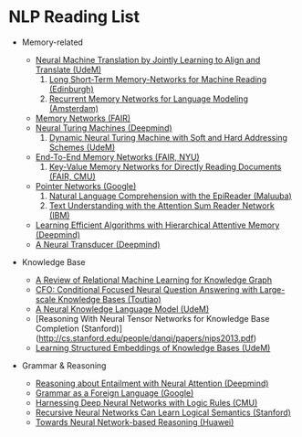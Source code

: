 # NLP Reading List

* Memory-related
  * [Neural Machine Translation by Jointly Learning to Align and Translate (UdeM)](https://arxiv.org/pdf/1409.0473v7.pdf)
    1. [Long Short-Term Memory-Networks for Machine Reading (Edinburgh)](http://arxiv.org/pdf/1601.06733v6.pdf)
    2. [Recurrent Memory Networks for Language Modeling (Amsterdam)](https://arxiv.org/pdf/1601.01272v2.pdf)
  * [Memory Networks (FAIR)](https://arxiv.org/pdf/1410.3916v11.pdf)
  * [Neural Turing Machines (Deepmind)](https://arxiv.org/pdf/1410.5401v2.pdf)
    1. [Dynamic Neural Turing Machine with Soft and Hard Addressing Schemes (UdeM)](https://arxiv.org/pdf/1607.00036v1.pdf)
  * [End-To-End Memory Networks (FAIR, NYU)](https://arxiv.org/pdf/1503.08895.pdf)
    1. [Key-Value Memory Networks for Directly Reading Documents (FAIR, CMU)](https://arxiv.org/pdf/1606.03126v1.pdf)
  * [Pointer Networks (Google)](https://arxiv.org/pdf/1506.03134v1.pdf)
    1. [Natural Language Comprehension with the EpiReader (Maluuba)](http://arxiv.org/pdf/1606.02270v2.pdf)
    2. [Text Understanding with the Attention Sum Reader Network (IBM)](https://arxiv.org/pdf/1603.01547.pdf)
  * [Learning Efficient Algorithms with Hierarchical Attentive Memory (Deepmind)](https://arxiv.org/pdf/1602.03218v2.pdf)
  * [A Neural Transducer (Deepmind)](https://arxiv.org/pdf/1511.04868v4.pdf)
  

* Knowledge Base
  * [A Review of Relational Machine Learning for Knowledge Graph](https://arxiv.org/pdf/1503.00759v3.pdf)
  * [CFO: Conditional Focused Neural Question Answering with Large-scale Knowledge Bases (Toutiao)](https://arxiv.org/pdf/1606.01994v2.pdf)
  * [A Neural Knowledge Language Model (UdeM)](https://arxiv.org/pdf/1608.00318v1.pdf)
  * [Reasoning With Neural Tensor Networks for Knowledge Base Completion (Stanford)] (http://cs.stanford.edu/people/danqi/papers/nips2013.pdf)
  * [Learning Structured Embeddings of Knowledge Bases (UdeM)](http://ronan.collobert.com/pub/matos/2011_knowbases_aaai.pdf)
  
  

* Grammar & Reasoning
  * [Reasoning about Entailment with Neural Attention (Deepmind)](https://arxiv.org/pdf/1509.06664v4.pdf)
  * [Grammar as a Foreign Language (Google)](http://papers.nips.cc/paper/5635-grammar-as-a-foreign-language.pdf)
  * [Harnessing Deep Neural Networks with Logic Rules (CMU)](https://arxiv.org/pdf/1603.06318v3.pdf)
  * [Recursive Neural Networks Can Learn Logical Semantics (Stanford)](https://aclweb.org/anthology/W/W15/W15-4002.pdf)
  * [Towards Neural Network-based Reasoning (Huawei)](https://arxiv.org/pdf/1508.05508v1.pdf)
